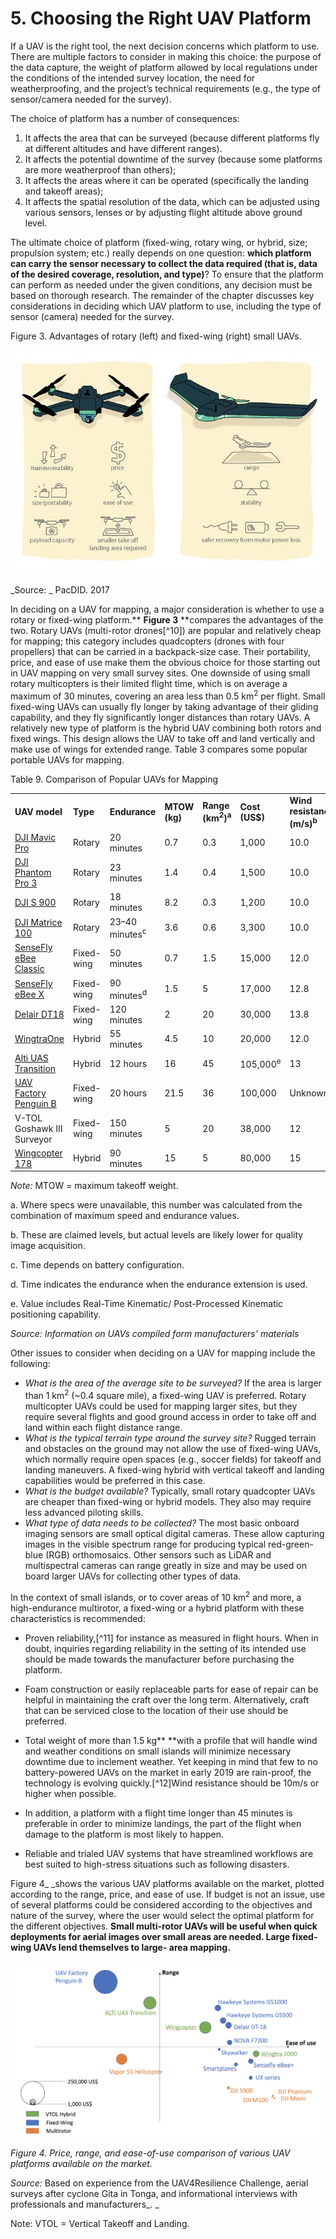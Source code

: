 # 5. Choosing the Right UAV Platform 

If a UAV is the right tool, the next decision concerns which platform to use. There are multiple factors to consider in making this choice: the purpose of the data capture, the weight of platform allowed by local regulations under the conditions of the intended survey location, the need for weatherproofing, and the project’s technical requirements (e.g., the type of sensor/camera needed for the survey). 

The choice of platform has a number of consequences:  



1. It affects the area that can be surveyed (because different platforms fly at different altitudes and have different ranges). 
2. It affects the potential downtime of the survey (because some platforms are more weatherproof than others); 
3. It affects the areas where it can be operated (specifically the landing and takeoff areas); 
4. It affects the spatial resolution of the data, which can be adjusted using various sensors, lenses or by adjusting flight altitude above ground level. 

The ultimate choice of platform (fixed-wing, rotary wing, or hybrid, size; propulsion system; etc.) really depends on one question: **which platform can carry the sensor necessary to collect the data required (that is, data of the desired coverage, resolution, and type)**? To ensure that the platform can perform as needed under the given conditions, any decision must be based on thorough research. The remainder of the chapter discusses key considerations in deciding which UAV platform to use, including the type of sensor (camera) needed for the survey. 

Figure 3. Advantages of rotary (left) and fixed-wing (right) small UAVs.

![alt_text](/images/Technical-Guidelines6a.jpg)

_Source: _ PacDID. 2017

In deciding on a UAV for mapping, a major consideration is whether to use a rotary or fixed-wing platform.** **Figure 3** **compares the advantages of the two. Rotary UAVs (multi-rotor drones[^10]) are popular and relatively cheap for mapping; this category includes quadcopters (drones with four propellers) that can be carried in a backpack-size case. Their portability, price, and ease of use make them the obvious choice for those starting out in UAV mapping on very small survey sites. One downside of using small rotary multicopters is their limited flight time, which is on average a maximum of 30 minutes, covering an area less than 0.5 km<sup>2</sup> per flight. Small fixed-wing UAVs can usually fly longer by taking advantage of their gliding capability, and they fly significantly longer distances than rotary UAVs. A relatively new type of platform is the hybrid UAV combining both rotors and fixed wings. This design allows the UAV to take off and land vertically and make use of wings for extended range. Table 3 compares some popular portable UAVs for mapping.

Table 9. Comparison of Popular UAVs for Mapping


<table>
  <tr>
   <td><strong>UAV model</strong>
   </td>
   <td><strong>Type</strong>
   </td>
   <td><strong>Endurance</strong>
   </td>
   <td><strong>MTOW (kg)</strong>
   </td>
   <td><strong>Range (km<sup>2</sup>)<sup>a</sup></strong>
   </td>
   <td><strong>Cost (US$)</strong>
   </td>
   <td><strong>Wind resistance (m/s)<sup>b</sup></strong>
   </td>
  </tr>
  <tr>
   <td><a href="https://www.dji.com/mavic">DJI Mavic Pro</a>
   </td>
   <td>Rotary
   </td>
   <td>20 minutes
   </td>
   <td>0.7 
   </td>
   <td>0.3
   </td>
   <td>1,000
   </td>
   <td>10.0 
   </td>
  </tr>
  <tr>
   <td><a href="https://www.dji.com/phantom-3-pro/info#specs">DJI Phantom Pro 3</a>
   </td>
   <td>Rotary
   </td>
   <td>23 minutes
   </td>
   <td>1.4 
   </td>
   <td>0.4 
   </td>
   <td>1,500
   </td>
   <td>10.0 
   </td>
  </tr>
  <tr>
   <td><a href="https://www.dji.com/spreading-wings-s900">DJI S 900</a>
   </td>
   <td>Rotary
   </td>
   <td>18 minutes
   </td>
   <td>8.2 
   </td>
   <td>0.3 
   </td>
   <td>1,200
   </td>
   <td>10.0 
   </td>
  </tr>
  <tr>
   <td><a href="https://www.dji.com/matrice100">DJI Matrice 100</a>
   </td>
   <td>Rotary
   </td>
   <td>23–40 minutes<sup>c</sup>
   </td>
   <td>3.6 
   </td>
   <td>0.6 
   </td>
   <td>3,300
   </td>
   <td>10.0 
   </td>
  </tr>
  <tr>
   <td><span style="text-decoration:underline;">SenseFly eBee Classic</span>
   </td>
   <td>Fixed-wing
   </td>
   <td>50 minutes
   </td>
   <td>0.7 
   </td>
   <td>1.5 
   </td>
   <td>15,000
   </td>
   <td>12.0 
   </td>
  </tr>
  <tr>
   <td><span style="text-decoration:underline;">SenseFly eBee X</span>
   </td>
   <td>Fixed-wing
   </td>
   <td>90 minutes<sup>d</sup>
   </td>
   <td>1.5 
   </td>
   <td>5 
   </td>
   <td>17,000
   </td>
   <td>12.8 
   </td>
  </tr>
  <tr>
   <td><a href="https://delair.aero/professional-drones/dt18-hd/">Delair DT18</a>
   </td>
   <td>Fixed-wing
   </td>
   <td>120 minutes
   </td>
   <td>2 
   </td>
   <td>20 
   </td>
   <td>30,000
   </td>
   <td>13.8 
   </td>
  </tr>
  <tr>
   <td><a href="https://wingtra.com/">WingtraOne</a>
   </td>
   <td>Hybrid
   </td>
   <td>55 minutes
   </td>
   <td>4.5 
   </td>
   <td>10 
   </td>
   <td>20,000
   </td>
   <td>12.0 
   </td>
  </tr>
  <tr>
   <td><a href="https://www.altiuas.com/transition/">Alti UAS Transition</a>
   </td>
   <td>Hybrid
   </td>
   <td>12 hours
   </td>
   <td>16 
   </td>
   <td>45 
   </td>
   <td>105,000<sup>e</sup>
   </td>
   <td>13 
   </td>
  </tr>
  <tr>
   <td><a href="http://www.uavfactory.com/product/46">UAV Factory Penguin B</a>
   </td>
   <td>Fixed-wing
   </td>
   <td>20 hours
   </td>
   <td>21.5 
   </td>
   <td>36 
   </td>
   <td>100,000
   </td>
   <td>Unknown
   </td>
  </tr>
  <tr>
   <td>V-TOL Goshawk III Surveyor
   </td>
   <td>Fixed-wing
   </td>
   <td>150 minutes
   </td>
   <td>5
   </td>
   <td>20
   </td>
   <td>38,000
   </td>
   <td>12
   </td>
  </tr>
  <tr>
   <td><a href="https://wingcopter.com/technology/">Wingcopter 178</a>
   </td>
   <td>Hybrid
   </td>
   <td>90 minutes
   </td>
   <td>15 
   </td>
   <td>5 
   </td>
   <td>80,000
   </td>
   <td>15 
   </td>
  </tr>
</table>


_Note:_ MTOW = maximum takeoff weight.

a. Where specs were unavailable, this number was calculated from the combination of maximum speed and endurance values.

b. These are claimed levels, but actual levels are likely lower for quality image acquisition.

c. Time depends on battery configuration.

d. Time indicates the endurance when the endurance extension is used.

e. Value includes Real-Time Kinematic/ Post-Processed Kinematic positioning capability. 

_Source: Information on UAVs compiled form manufacturers' materials_

Other issues to consider when deciding on a UAV for mapping include the following:



*   _What is the area of the average site to be surveyed?_ If the area is larger than 1 km<sup>2</sup> (~0.4 square mile), a fixed-wing UAV is preferred. Rotary multicopter UAVs could be used for mapping larger sites, but they require several flights and good ground access in order to take off and land within each flight distance range.
*   _What is the typical terrain type around the survey site?_ Rugged terrain and obstacles on the ground may not allow the use of fixed-wing UAVs, which normally require open spaces (e.g., soccer fields) for takeoff and landing maneuvers. A fixed-wing hybrid with vertical takeoff and landing capabilities would be preferred in this case. 
*   _What is the budget available?_ Typically, small rotary quadcopter UAVs are cheaper than fixed-wing or hybrid models. They also may require less advanced piloting skills.
*   _What type of data needs to be collected?_ The most basic onboard imaging sensors are small optical digital cameras. These allow capturing images in the visible spectrum range for producing typical red-green-blue (RGB) orthomosaics. Other sensors such as LiDAR and multispectral cameras can range greatly in size and may be used on board larger UAVs for collecting other types of data. 

In the context of small islands, or to cover areas of 10 km<sup>2</sup> and more, a high-endurance multirotor, a fixed-wing or a hybrid platform with these characteristics is recommended:



*   Proven reliability,[^11] for instance as measured in flight hours. When in doubt, inquiries regarding reliability in the setting of its intended use should be made towards the manufacturer before purchasing the platform.  


*   Foam construction or easily replaceable parts for ease of repair can be helpful in maintaining the craft over the long term. Alternatively, craft that can be serviced close to the location of their use should be preferred. 
*   Total weight of more than 1.5 kg** **with a profile that will handle wind and weather conditions on small islands will minimize necessary downtime due to inclement weather. Yet keeping in mind that few to no battery-powered UAVs on the market in early 2019 are rain-proof, the technology is evolving quickly.[^12]Wind resistance should be 10m/s or higher when possible. 


*   In addition, a platform with a flight time longer than 45 minutes is preferable in order to minimize landings, the part of the flight when damage to the platform is most likely to happen.
*   Reliable and trialed UAV systems that have streamlined workflows are best suited to high-stress situations such as following disasters. 

Figure 4_ _shows the various UAV platforms available on the market, plotted according to the range, price, and ease of use. If budget is not an issue, use of several platforms could be considered according to the objectives and nature of the survey, where the user would select the optimal platform for the different objectives. **Small multi-rotor UAVs will be useful when quick deployments for aerial images over small areas are needed. Large fixed-wing UAVs lend themselves to large- area mapping.**


![alt_text](/images/Technical-Guidelines6.png "image_tooltip")


_Figure 4. Price, range, and ease-of-use comparison of various UAV platforms available on the market._

_Source:_ Based on experience from the UAV4Resilience Challenge, aerial surveys after cyclone Gita in Tonga, and informational interviews with professionals and manufacturers_. _

Note: VTOL = Vertical Takeoff and Landing.